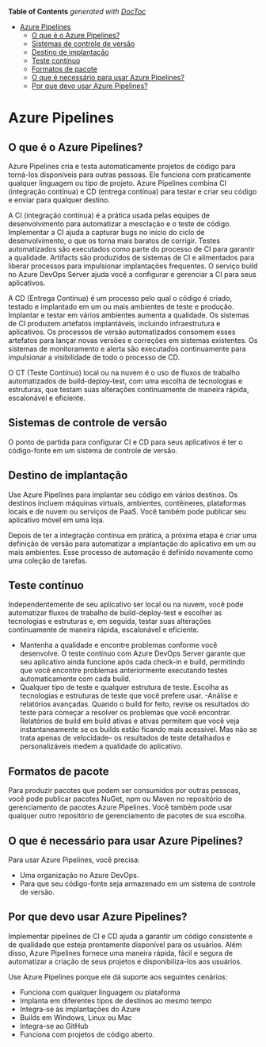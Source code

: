 <!-- START doctoc generated TOC please keep comment here to allow auto update -->
<!-- DON'T EDIT THIS SECTION, INSTEAD RE-RUN doctoc TO UPDATE -->
**Table of Contents**  *generated with [DocToc](https://github.com/thlorenz/doctoc)*

- [Azure Pipelines](#azure-pipelines)
  - [O que é o Azure Pipelines?](#o-que-%C3%A9-o-azure-pipelines)
  - [Sistemas de controle de versão](#sistemas-de-controle-de-vers%C3%A3o)
  - [Destino de implantação](#destino-de-implanta%C3%A7%C3%A3o)
  - [Teste contínuo](#teste-cont%C3%ADnuo)
  - [Formatos de pacote](#formatos-de-pacote)
  - [O que é necessário para usar Azure Pipelines?](#o-que-%C3%A9-necess%C3%A1rio-para-usar-azure-pipelines)
  - [Por que devo usar Azure Pipelines?](#por-que-devo-usar-azure-pipelines)

<!-- END doctoc generated TOC please keep comment here to allow auto update -->

# Azure Pipelines

## O que é o Azure Pipelines?

Azure Pipelines cria e testa automaticamente projetos de código para torná-los disponíveis para outras pessoas. Ele funciona com praticamente qualquer linguagem ou tipo de projeto. Azure Pipelines combina CI (integração contínua) e CD (entrega contínua) para testar e criar seu código e enviar para qualquer destino.

A CI (integração contínua) é a prática usada pelas equipes de desenvolvimento para automatizar a mesclação e o teste de código. Implementar a CI ajuda a capturar bugs no início do ciclo de desenvolvimento, o que os torna mais baratos de corrigir. Testes automatizados são executados como parte do processo de CI para garantir a qualidade. Artifacts são produzidos de sistemas de CI e alimentados para liberar processos para impulsionar implantações frequentes. O serviço build no Azure DevOps Server ajuda você a configurar e gerenciar a CI para seus aplicativos.

A CD (Entrega Contínua) é um processo pelo qual o código é criado, testado e implantado em um ou mais ambientes de teste e produção. Implantar e testar em vários ambientes aumenta a qualidade. Os sistemas de CI produzem artefatos implantáveis, incluindo infraestrutura e aplicativos. Os processos de versão automatizados consomem esses artefatos para lançar novas versões e correções em sistemas existentes. Os sistemas de monitoramento e alerta são executados continuamente para impulsionar a visibilidade de todo o processo de CD.

O CT (Teste Contínuo) local ou na nuvem é o uso de fluxos de trabalho automatizados de build-deploy-test, com uma escolha de tecnologias e estruturas, que testam suas alterações continuamente de maneira rápida, escalonável e eficiente.

## Sistemas de controle de versão

O ponto de partida para configurar CI e CD para seus aplicativos é ter o código-fonte em um sistema de controle de versão.

## Destino de implantação

Use Azure Pipelines para implantar seu código em vários destinos. Os destinos incluem máquinas virtuais, ambientes, contêineres, plataformas locais e de nuvem ou serviços de PaaS. Você também pode publicar seu aplicativo móvel em uma loja.

Depois de ter a integração contínua em prática, a próxima etapa é criar uma definição de versão para automatizar a implantação do aplicativo em um ou mais ambientes. Esse processo de automação é definido novamente como uma coleção de tarefas.

## Teste contínuo

Independentemente de seu aplicativo ser local ou na nuvem, você pode automatizar fluxos de trabalho de build-deploy-test e escolher as tecnologias e estruturas e, em seguida, testar suas alterações continuamente de maneira rápida, escalonável e eficiente.

- Mantenha a qualidade e encontre problemas conforme você desenvolve. O teste contínuo com Azure DevOps Server garante que seu aplicativo ainda funcione após cada check-in e build, permitindo que você encontre problemas anteriormente executando testes automaticamente com cada build.
- Qualquer tipo de teste e qualquer estrutura de teste. Escolha as tecnologias e estruturas de teste que você prefere usar.
-Análise e relatórios avançadas. Quando o build for feito, revise os resultados do teste para começar a resolver os problemas que você encontrar. Relatórios de build em build ativas e ativas permitem que você veja instantaneamente se os builds estão ficando mais acessível. Mas não se trata apenas de velocidade– os resultados de teste detalhados e personalizáveis medem a qualidade do aplicativo.

## Formatos de pacote

Para produzir pacotes que podem ser consumidos por outras pessoas, você pode publicar pacotes NuGet, npm ou Maven no repositório de gerenciamento de pacotes Azure Pipelines. Você também pode usar qualquer outro repositório de gerenciamento de pacotes de sua escolha.

## O que é necessário para usar Azure Pipelines?

Para usar Azure Pipelines, você precisa:

- Uma organização no Azure DevOps.
- Para que seu código-fonte seja armazenado em um sistema de controle de versão.

## Por que devo usar Azure Pipelines?

Implementar pipelines de CI e CD ajuda a garantir um código consistente e de qualidade que esteja prontamente disponível para os usuários. Além disso, Azure Pipelines fornece uma maneira rápida, fácil e segura de automatizar a criação de seus projetos e disponibiliza-los aos usuários.

Use Azure Pipelines porque ele dá suporte aos seguintes cenários:

- Funciona com qualquer linguagem ou plataforma
- Implanta em diferentes tipos de destinos ao mesmo tempo
- Integra-se às implantações do Azure
- Builds em Windows, Linux ou Mac
- Integra-se ao GitHub
- Funciona com projetos de código aberto.
